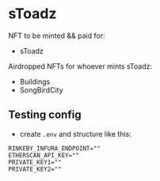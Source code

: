 # sToadz

NFT to be minted && paid for:

- sToadz

Airdropped NFTs for whoever mints sToadz:

- Buildings
- SongBirdCity

## Testing config

- create `.env` and structure like this:

```
RINKEBY_INFURA_ENDPOINT=""
ETHERSCAN_API_KEY=""
PRIVATE_KEY1=""
PRIVATE_KEY2=""
```
